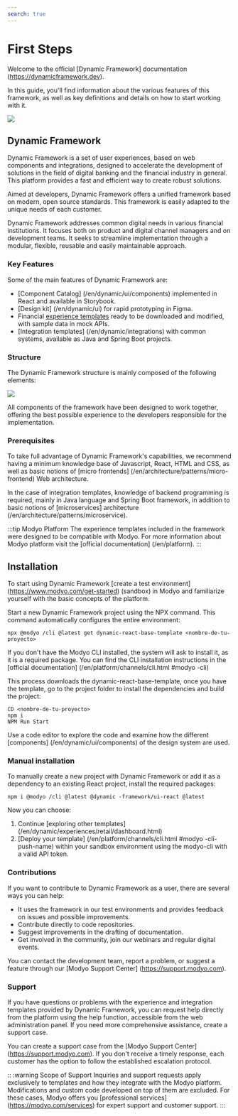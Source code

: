 ```yaml
---
search: true
---
```


# First Steps

Welcome to the official [Dynamic Framework] documentation (https://dynamicframework.dev).

In this guide, you'll find information about the various features of this framework, as well as key definitions and details on how to start working with it.

<img src="/assets/img/dynamic/dynamic-logo.png"/>

## Dynamic Framework

Dynamic Framework is a set of user experiences, based on web components and integrations, designed to accelerate the development of solutions in the field of digital banking and the financial industry in general. This platform provides a fast and efficient way to create robust solutions.

Aimed at developers, Dynamic Framework offers a unified framework based on modern, open source standards. This framework is easily adapted to the unique needs of each customer.

Dynamic Framework addresses common digital needs in various financial institutions. It focuses both on product and digital channel managers and on development teams. It seeks to streamline implementation through a modular, flexible, reusable and easily maintainable approach.

###  Key Features
Some of the main features of Dynamic Framework are:
- [Component Catalog] (/en/dynamic/ui/components) implemented in React and available in Storybook.
- [Design kit] (/en/dynamic/ui) for rapid prototyping in Figma.
- Financial [experience templates](/en/dynamic/experiences) ready to be downloaded and modified, with sample data in mock APIs.
- [Integration templates] (/en/dynamic/integrations) with common systems, available as Java and Spring Boot projects.


### Structure
The Dynamic Framework structure is mainly composed of the following elements:

<img src="/assets/img/dynamic/dynamic_components.png" style="max-width: 700px;"/>

All components of the framework have been designed to work together, offering the best possible experience to the developers responsible for the implementation.


### Prerequisites
To take full advantage of Dynamic Framework's capabilities, we recommend having a minimum knowledge base of Javascript, React, HTML and CSS, as well as basic notions of [micro frontends] (/en/architecture/patterns/micro-frontend) Web architecture.

In the case of integration templates, knowledge of backend programming is required, mainly in Java language and Spring Boot framework, in addition to basic notions of [microservices] architecture (/en/architecture/patterns/microservice).

:::tip Modyo Platform
The experience templates included in the framework were designed to be compatible with Modyo. For more information about Modyo platform visit the [official documentation] (/en/platform).
:::


## Installation
To start using Dynamic Framework [create a test environment] (https://www.modyo.com/get-started) (sandbox) in Modyo and familiarize yourself with the basic concepts of the platform.

Start a new Dynamic Framework project using the NPX command. This command automatically configures the entire environment:

```shell
npx @modyo /cli @latest get dynamic-react-base-template <nombre-de-tu-proyecto>
```
If you don't have the Modyo CLI installed, the system will ask to install it, as it is a required package. You can find the CLI installation instructions in the [official documentation] (/en/platform/channels/cli.html #modyo -cli)

This process downloads the dynamic-react-base-template, once you have the template, go to the project folder to install the dependencies and build the project:

```shell
CD <nombre-de-tu-proyecto>
npm i
NPM Run Start
```
Use a code editor to explore the code and examine how the different [components] (/en/dynamic/ui/components) of the design system are used.

### Manual installation
To manually create a new project with Dynamic Framework or add it as a dependency to an existing React project, install the required packages:
```shell
npm i @modyo /cli @latest @dynamic -framework/ui-react @latest
```

Now you can choose:
1. Continue [exploring other templates] (/en/dynamic/experiences/retail/dashboard.html)
2. [Deploy your template] (/en/platform/channels/cli.html #modyo -cli-push-name) within your sandbox environment using the modyo-cli with a valid API token.


### Contributions

If you want to contribute to Dynamic Framework as a user, there are several ways you can help:
- It uses the framework in our test environments and provides feedback on issues and possible improvements.
- Contribute directly to code repositories.
- Suggest improvements in the drafting of documentation.
- Get involved in the community, join our webinars and regular digital events.

You can contact the development team, report a problem, or suggest a feature through our [Modyo Support Center] (https://support.modyo.com).


### Support

If you have questions or problems with the experience and integration templates provided by Dynamic Framework, you can request help directly from the platform using the help function, accessible from the web administration panel. If you need more comprehensive assistance, create a support case.

You can create a support case from the [Modyo Support Center] (https://support.modyo.com). If you don't receive a timely response, each customer has the option to follow the established escalation protocol.

:: :warning Scope of Support
Inquiries and support requests apply exclusively to templates and how they integrate with the Modyo platform. Modifications and custom code developed on top of them are excluded. For these cases, Modyo offers you [professional services] (https://modyo.com/services) for expert support and customer support.
:::